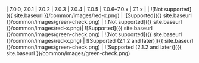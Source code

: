 <div markdown="1">

| 7.0.0, 7.0.1 | 7.0.2 | 7.0.3 | 7.0.4 | 7.0.5 | 7.0.6&ndash;7.0.x | 7.1.x |
| ![Not supported]({{ site.baseurl }}/common/images/red-x.png) | ![Supported]({{ site.baseurl }}/common/images/green-check.png) | ![Not supported]({{ site.baseurl }}/common/images/red-x.png)| ![Supported]({{ site.baseurl }}/common/images/green-check.png) | ![Not supported]({{ site.baseurl }}/common/images/red-x.png) | ![Supported (2.1.2 and later)]({{ site.baseurl }}/common/images/green-check.png) | ![Supported (2.1.2 and later)]({{ site.baseurl }}/common/images/green-check.png)
